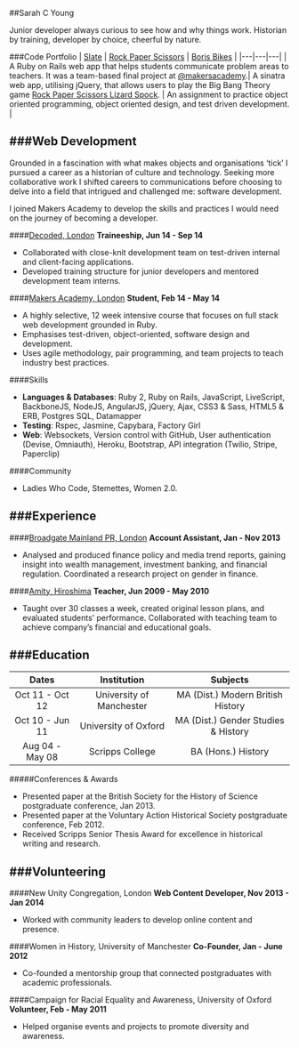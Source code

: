 ##Sarah C Young

Junior developer always curious to see how and why things work. Historian by training, developer by choice, cheerful by nature.

###Code Portfolio
| [Slate](https://github.com/slateapp/slate) | [Rock Paper Scissors](https://github.com/sarahseewhy/RockPaperScissors) | [Boris Bikes](https://github.com/sarahseewhy/boris-bike) |
|---|---|---|
| A Ruby on Rails web app that helps students communicate problem areas to teachers. It was a team-based final project at [@makersacademy](https://github.com/makersacademy).| A sinatra web app, utilising jQuery, that allows users to play the Big Bang Theory game [Rock Paper Scissors Lizard Spock](https://www.youtube.com/watch?v=iapcKVn7DdY). | An assignment to practice object oriented programming, object oriented design, and test driven development. |

###Web Development
---------------
Grounded in a fascination with what makes objects and organisations ‘tick’ I pursued a career as a historian of culture and technology. Seeking more collaborative work I shifted careers to communications before choosing to delve into a field that intrigued and challenged me: software development. 

I joined Makers Academy to develop the skills and practices I would need on the journey of becoming a developer. 

####[Decoded, London](http://www.decoded.co/)
**Traineeship, Jun 14 - Sep 14**
* Collaborated with close-knit development team on test-driven internal and client-facing applications. 
* Developed training structure for junior developers and mentored development team interns.

####[Makers Academy, London](http://www.makersacademy.com) 
**Student, Feb 14 - May 14**
* A highly selective, 12 week intensive course that focuses on full stack web development grounded in Ruby. 
* Emphasises test-driven, object-oriented, software design and development.
* Uses agile methodology, pair programming, and team projects to teach industry best practices.

####Skills
* __Languages & Databases__: Ruby 2, Ruby on Rails, JavaScript, LiveScript, BackboneJS, NodeJS, AngularJS, jQuery, Ajax, CSS3 & Sass, HTML5 & ERB, Postgres SQL, Datamapper
* __Testing__: Rspec, Jasmine, Capybara, Factory Girl
* __Web__: Websockets, Version control with GitHub, User authentication (Devise, Omniauth), Heroku, Bootstrap, API integration (Twilio, Stripe, Paperclip) 

####Community
* Ladies Who Code, Stemettes, Women 2.0.

###Experience
-------------

####[Broadgate Mainland PR, London](http://www.broadgatemainland.com/)
**Account Assistant, Jan - Nov 2013**
* Analysed and produced finance policy and media trend reports, gaining insight into wealth management, investment banking, and financial regulation. Coordinated a research project on gender in finance.

####[Amity, Hiroshima](http://www.amityteachers.com/)
**Teacher, Jun 2009 - May 2010**
* Taught over 30 classes a week, created original lesson plans, and evaluated students’ performance. Collaborated with teaching team to achieve company’s financial and educational goals.

###Education
------------
|       Dates       |        Institution         |            Subjects                   |
| :---------------: | :------------------------: | :-----------------------------------: | 
| Oct 11 - Oct 12   | University of Manchester   | MA (Dist.) Modern British History     | 
| Oct 10 - Jun 11   | University of Oxford       | MA (Dist.) Gender Studies & History   |
| Aug 04 - May 08   | Scripps College             | BA (Hons.) History

#####Conferences & Awards
- Presented paper at the British Society for the History of Science postgraduate conference, Jan 2013.
- Presented paper at the Voluntary Action Historical Society postgraduate conference, Feb 2012.
- Received Scripps Senior Thesis Award for excellence in historical writing and research.


###Volunteering
---------------
####New Unity Congregation, London
**Web Content Developer, Nov 2013 - Jan 2014**
- Worked with community leaders to develop online content and presence.

####Women in History, University of Manchester
**Co-Founder, Jan - June 2012**
- Co-founded a mentorship group that connected postgraduates with academic professionals.

####Campaign for Racial Equality and Awareness, University of Oxford
**Volunteer, Feb - May 2011**
- Helped organise events and projects to promote diversity and awareness.